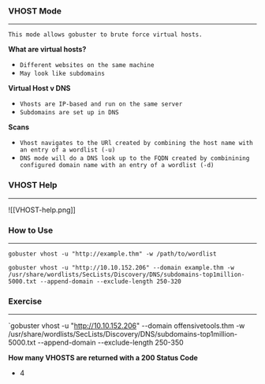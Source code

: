 
### VHOST Mode
----------
`This mode allows gobuster to brute force virtual hosts.`

**What are virtual hosts?**
- `Different websites on the same machine`
- `May look like subdomains`

**Virtual Host v DNS**
- `Vhosts are IP-based and run on the same server`
- `Subdomains are set up in DNS`

**Scans**
- `Vhost navigates to the URl created by combining the host name with an entry of a wordlist (-u)`
- `DNS mode will do a DNS look up to the FQDN created by combinining configured domain name with an entry of a wordlist (-d)`


### VHOST Help
------
![[VHOST-help.png]]


### How to Use
---------
`gobuster vhost -u "http://example.thm" -w /path/to/wordlist`

`gobuster vhost -u "http://10.10.152.206" --domain example.thm -w /usr/share/wordlists/SecLists/Discovery/DNS/subdomains-top1million-5000.txt --append-domain --exclude-length 250-320`



### Exercise
-------
`gobuster vhost -u "http://10.10.152.206" --domain offensivetools.thm -w /usr/share/wordlists/SecLists/Discovery/DNS/subdomains-top1million-5000.txt --append-domain --exclude-length 250-350

**How many VHOSTS are returned with a 200 Status Code**
- 4